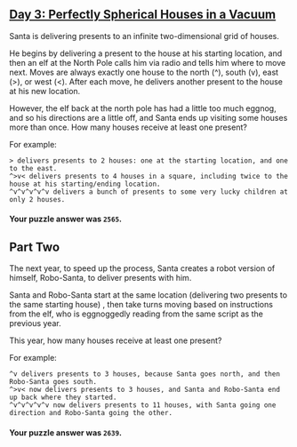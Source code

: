 ## [Day 3: Perfectly Spherical Houses in a Vacuum](https://adventofcode.com/2015/day/3)

Santa is delivering presents to an infinite two-dimensional grid of houses.

He begins by delivering a present to the house at his starting location, and then an elf at the
North Pole calls him via radio and tells him where to move next. Moves are always exactly one house
to the north (^), south (v), east (>), or west (<). After each move, he delivers another present to
the house at his new location.

However, the elf back at the north pole has had a little too much eggnog, and so his directions are
a little off, and Santa ends up visiting some houses more than once. How many houses receive at
least one present?

For example:

    > delivers presents to 2 houses: one at the starting location, and one to the east.
    ^>v< delivers presents to 4 houses in a square, including twice to the house at his starting/ending location.
    ^v^v^v^v^v delivers a bunch of presents to some very lucky children at only 2 houses.

#### Your puzzle answer was `2565`.

## Part Two

The next year, to speed up the process, Santa creates a robot version of himself, Robo-Santa, to
deliver presents with him.

Santa and Robo-Santa start at the same location (delivering two presents to the same starting house)
, then take turns moving based on instructions from the elf, who is eggnoggedly reading from the
same script as the previous year.

This year, how many houses receive at least one present?

For example:

    ^v delivers presents to 3 houses, because Santa goes north, and then Robo-Santa goes south.
    ^>v< now delivers presents to 3 houses, and Santa and Robo-Santa end up back where they started.
    ^v^v^v^v^v now delivers presents to 11 houses, with Santa going one direction and Robo-Santa going the other.

#### Your puzzle answer was `2639`.

